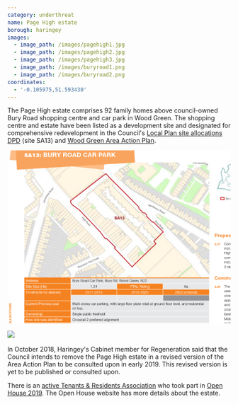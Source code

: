 ```yaml
---
category: underthreat
name: Page High estate 
borough: haringey
images:
  - image_path: /images/pagehigh1.jpg
  - image_path: /images/pagehigh2.jpg
  - image_path: /images/pagehigh3.jpg
  - image_path: /images/buryroad1.png
  - image_path: /images/buryroad2.png
coordinates: 
  - '-0.105975,51.593430'
---
```

The Page High estate comprises 92 family homes above council-owned Bury Road shopping centre and car park in Wood Green. The shopping centre and estate have been listed as a development site and designated for comprehensive redevelopment in the Council's [Local Plan site allocations DPD](https://www.haringey.gov.uk/sites/haringeygovuk/files/final_haringey_site_allocations_dtp_online.pdf) (site SA13) and [Wood Green Area Action Plan](https://www.haringey.gov.uk/sites/haringeygovuk/files/nsr00284-wood_green_aap_2018_awv4_lr.pdf).

![](/images/buryroad2.png)

![](/images/buryroad3.png)

In October 2018, Haringey's Cabinet member for Regeneration said that the Council intends to remove the Page High estate in a revised version of the Area Action Plan to be consulted upon in early 2019. This revised version is yet to be published or consulted upon.

There is an [active Tenants & Residents Association](https://twitter.com/PageHighTenants) who took part in [Open House 2019](https://openhouselondon.open-city.org.uk/listings/7201). The Open House website has more details about the estate.

